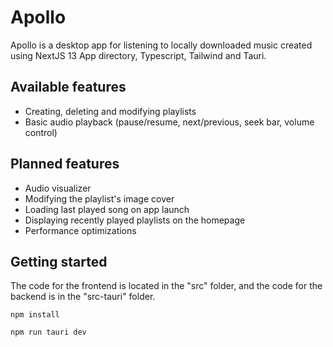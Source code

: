 # Apollo
Apollo is a desktop app for listening to locally downloaded music created using NextJS 13 App directory, Typescript, Tailwind and Tauri.


## Available features
- Creating, deleting and modifying playlists
- Basic audio playback (pause/resume, next/previous, seek bar, volume control)


## Planned features
- Audio visualizer
- Modifying the playlist's image cover
- Loading last played song on app launch
- Displaying recently played playlists on the homepage
- Performance optimizations


## Getting started
The code for the frontend is located in the "src" folder, and the code for the backend is in the "src-tauri" folder.
```
npm install
```
```
npm run tauri dev
```
